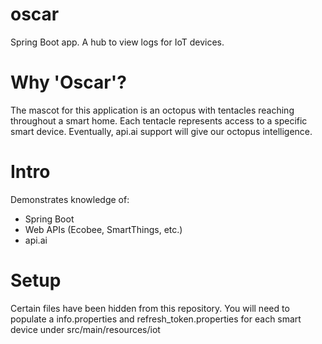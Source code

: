 # oscar
Spring Boot app. A hub to view logs for IoT devices.

# Why 'Oscar'?
The mascot for this application is an octopus with tentacles reaching throughout a smart home. Each tentacle represents access to a specific smart device. Eventually, api.ai support will give our octopus intelligence.

# Intro
Demonstrates knowledge of:
* Spring Boot
* Web APIs (Ecobee, SmartThings, etc.)
* api.ai

# Setup
Certain files have been hidden from this repository. You will need to populate a info.properties and refresh_token.properties for each smart device under src/main/resources/iot